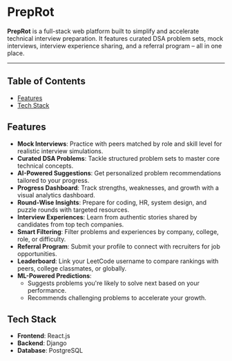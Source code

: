 # PrepRot

**PrepRot** is a full-stack web platform built to simplify and accelerate technical interview preparation. It features curated DSA problem sets, mock interviews, interview experience sharing, and a referral program – all in one place.

---

## Table of Contents
- [Features](#features)
- [Tech Stack](#tech-stack)

## Features
- **Mock Interviews**: Practice with peers matched by role and skill level for realistic interview simulations.
- **Curated DSA Problems**: Tackle structured problem sets to master core technical concepts.
- **AI-Powered Suggestions**: Get personalized problem recommendations tailored to your progress.
- **Progress Dashboard**: Track strengths, weaknesses, and growth with a visual analytics dashboard.
- **Round-Wise Insights**: Prepare for coding, HR, system design, and puzzle rounds with targeted resources.
- **Interview Experiences**: Learn from authentic stories shared by candidates from top tech companies.
- **Smart Filtering**: Filter problems and experiences by company, college, role, or difficulty.
- **Referral Program**: Submit your profile to connect with recruiters for job opportunities.
- **Leaderboard**: Link your LeetCode username to compare rankings with peers, college classmates, or globally.
- **ML-Powered Predictions**:
  - Suggests problems you're likely to solve next based on your performance.
  - Recommends challenging problems to accelerate your growth.

## Tech Stack
- **Frontend**: React.js
- **Backend**: Django
- **Database**: PostgreSQL

